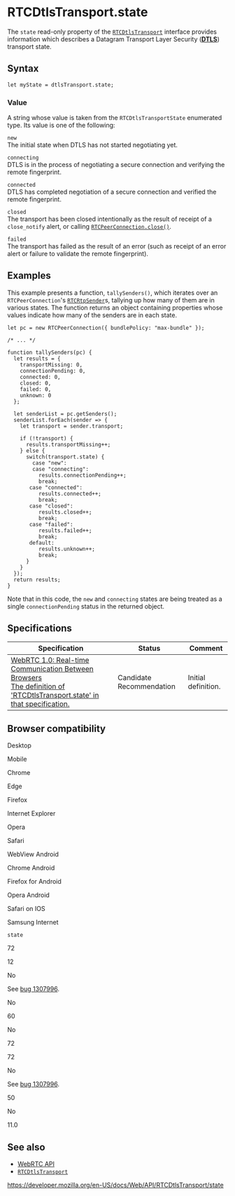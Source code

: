RTCDtlsTransport.state
======================

The `state` read-only property of the [`RTCDtlsTransport`](../rtcdtlstransport) interface provides information which describes a Datagram Transport Layer Security (**[DTLS](https://developer.mozilla.org/en-US/docs/Glossary/DTLS)**) transport state.

Syntax
------

    let myState = dtlsTransport.state;

### Value

A string whose value is taken from the `RTCDtlsTransportState` enumerated type. Its value is one of the following:

`new`  
The initial state when DTLS has not started negotiating yet.

`connecting`  
DTLS is in the process of negotiating a secure connection and verifying the remote fingerprint.

`connected`  
DTLS has completed negotiation of a secure connection and verified the remote fingerprint.

`closed`  
The transport has been closed intentionally as the result of receipt of a `close_notify` alert, or calling [`RTCPeerConnection.close()`](../rtcpeerconnection/close).

`failed`  
The transport has failed as the result of an error (such as receipt of an error alert or failure to validate the remote fingerprint).

Examples
--------

This example presents a function, `tallySenders()`, which iterates over an `RTCPeerConnection`'s [`RTCRtpSender`](../rtcrtpsender)s, tallying up how many of them are in various states. The function returns an object containing properties whose values indicate how many of the senders are in each state.

    let pc = new RTCPeerConnection({ bundlePolicy: "max-bundle" });

    /* ... */

    function tallySenders(pc) {
      let results = {
        transportMissing: 0,
        connectionPending: 0,
        connected: 0,
        closed: 0,
        failed: 0,
        unknown: 0
      };

      let senderList = pc.getSenders();
      senderList.forEach(sender => {
        let transport = sender.transport;

        if (!transport) {
          results.transportMissing++;
        } else {
          switch(transport.state) {
            case "new":
            case "connecting":
              results.connectionPending++;
              break;
           case "connected":
              results.connected++;
              break;
           case "closed":
              results.closed++;
              break;
           case "failed":
              results.failed++;
              break;
           default:
              results.unknown++;
              break;
          }
        }
      });
      return results;
    }

Note that in this code, the `new` and `connecting` states are being treated as a single `connectionPending` status in the returned object.

Specifications
--------------

<table><thead><tr class="header"><th>Specification</th><th>Status</th><th>Comment</th></tr></thead><tbody><tr class="odd"><td><a href="https://w3c.github.io/webrtc-pc/#dom-rtcdtlstransport-state">WebRTC 1.0: Real-time Communication Between Browsers<br />
<span class="small">The definition of 'RTCDtlsTransport.state' in that specification.</span></a></td><td><span class="spec-cr">Candidate Recommendation</span></td><td>Initial definition.</td></tr></tbody></table>

Browser compatibility
---------------------

Desktop

Mobile

Chrome

Edge

Firefox

Internet Explorer

Opera

Safari

WebView Android

Chrome Android

Firefox for Android

Opera Android

Safari on IOS

Samsung Internet

`state`

72

12

No

See [bug 1307996](https://bugzil.la/1307996).

No

60

No

72

72

No

See [bug 1307996](https://bugzil.la/1307996).

50

No

11.0

See also
--------

-   [WebRTC API](../webrtc_api)
-   [`RTCDtlsTransport`](../rtcdtlstransport)

<a href="https://developer.mozilla.org/en-US/docs/Web/API/RTCDtlsTransport/state" class="_attribution-link">https://developer.mozilla.org/en-US/docs/Web/API/RTCDtlsTransport/state</a>
